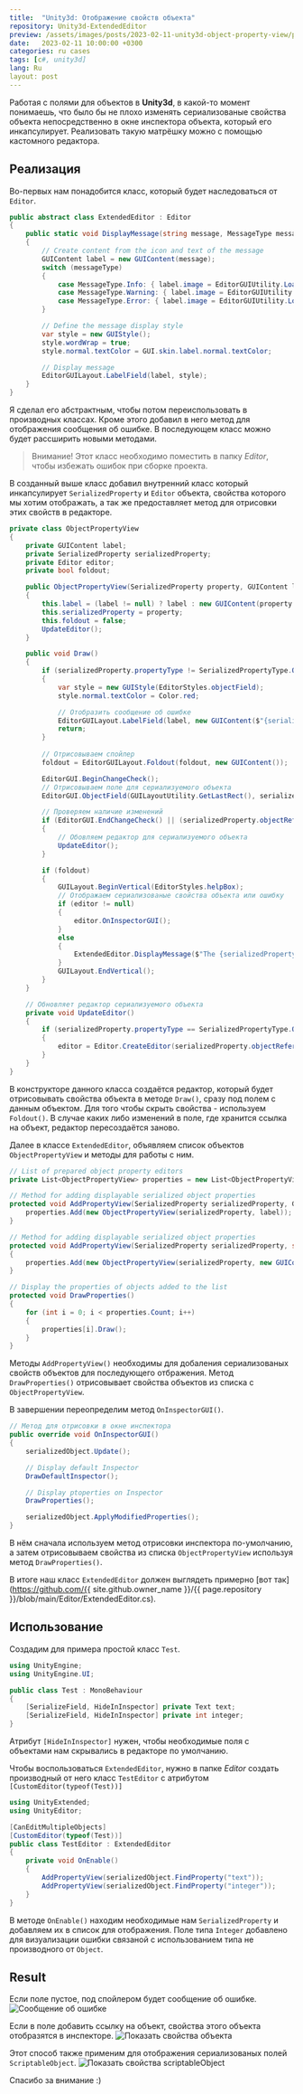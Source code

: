 ```yaml
---
title:  "Unity3d: Отображение свойств объекта"
repository: Unity3d-ExtendedEditor 
preview: /assets/images/posts/2023-02-11-unity3d-object-property-view/preview.png
date:   2023-02-11 10:00:00 +0300
categories: ru cases
tags: [c#, unity3d]
lang: Ru
layout: post
---
```


Работая с полями для объектов в **Unity3d**, в какой-то момент понимаешь, что было бы не плохо изменять сериализованые свойства объекта непосредственно в окне инспектора объекта, который его инкапсулирует. Реализовать такую матрёшку можно с помощью кастомного редактора.

## Реализация
Во-первых нам понадобится класс, который будет наследоваться от `Editor`.
```csharp
public abstract class ExtendedEditor : Editor
{
	public static void DisplayMessage(string message, MessageType messageType = MessageType.None)
    {
        // Create content from the icon and text of the message
        GUIContent label = new GUIContent(message);
        switch (messageType)
        {
            case MessageType.Info: { label.image = EditorGUIUtility.Load("icons/console.infoicon.png") as Texture2D; break; }
            case MessageType.Warning: { label.image = EditorGUIUtility.Load("icons/console.warnicon.png") as Texture2D; break; }
            case MessageType.Error: { label.image = EditorGUIUtility.Load("icons/console.erroricon.png") as Texture2D; break; }
        }

        // Define the message display style
        var style = new GUIStyle();
        style.wordWrap = true;
        style.normal.textColor = GUI.skin.label.normal.textColor;

        // Display message
        EditorGUILayout.LabelField(label, style);
    }
}
```
Я сделал его абстрактным, чтобы потом переиспользовать в производных классах. Кроме этого добавил в него метод для отображения сообщения об ошибке. В последующем класс можно будет рассширить новыми методами. 

>Внимание! Этот класс необходимо поместить в папку *Editor*, чтобы избежать ошибок при сборке проекта.

В созданный выше класс добавил внутренний класс который инкапсулирует `SerializedProperty` и `Editor` объекта, свойства которого мы хотим отображать, а так же предоставляет метод для отрисовки этих свойств в редакторе.
```csharp
private class ObjectPropertyView
{
    private GUIContent label;
    private SerializedProperty serializedProperty;
    private Editor editor;
    private bool foldout;

    public ObjectPropertyView(SerializedProperty property, GUIContent label = null)
    {
        this.label = (label != null) ? label : new GUIContent(property.name);
        this.serializedProperty = property;
        this.foldout = false;
        UpdateEditor();
    }

    public void Draw()
    {
        if (serializedProperty.propertyType != SerializedPropertyType.ObjectReference)
        {            
            var style = new GUIStyle(EditorStyles.objectField);
            style.normal.textColor = Color.red;

            // Отобразить сообщение об ошибке
            EditorGUILayout.LabelField(label, new GUIContent($"{serializedProperty.propertyType} is not a reference type"), style);
            return;
        }
		
        // Отрисовываем спойлер
        foldout = EditorGUILayout.Foldout(foldout, new GUIContent());

        EditorGUI.BeginChangeCheck();
        // Отрисовываем поле для сериализуемого объекта
        EditorGUI.ObjectField(GUILayoutUtility.GetLastRect(), serializedProperty, label);

        // Проверяем наличие изменений
        if (EditorGUI.EndChangeCheck() || (serializedProperty.objectReferenceValue ^ editor))
        {
            // Обовляем редактор для сериализуемого объекта
            UpdateEditor();
        }

        if (foldout)
        {
            GUILayout.BeginVertical(EditorStyles.helpBox);
            // Отображаем сериализованые свойства объекта или ошибку
            if (editor != null)
            {
                editor.OnInspectorGUI();
            }
            else
            {
                ExtendedEditor.DisplayMessage($"The {serializedProperty.displayName} field must not be empty!", MessageType.Error);
            }
            GUILayout.EndVertical();
        }
    }

    // Обновляет редактор сериализуемого объекта
    private void UpdateEditor()
    {
        if (serializedProperty.propertyType == SerializedPropertyType.ObjectReference)
        {
            editor = Editor.CreateEditor(serializedProperty.objectReferenceValue);
        }
    }
}
```
В конструкторе данного класса создаётся редактор, который будет отрисовывать свойства объекта в методе `Draw()`, сразу под полем с данным объектом. Для того чтобы скрыть свойства - используем `Foldout()`.
В случае каких либо изменений в поле, где хранится ссылка на объект, редактор пересоздаётся заново.

Далее в классе `ExtendedEditor`, объявляем список объектов `ObjectPropertyView` и методы для работы с ним.
```csharp
// List of prepared object property editors
private List<ObjectPropertyView> properties = new List<ObjectPropertyView>();

// Method for adding displayable serialized object properties
protected void AddPropertyView(SerializedProperty serializedProperty, GUIContent label = null) {
    properties.Add(new ObjectPropertyView(serializedProperty, label));
}

// Method for adding displayable serialized object properties
protected void AddPropertyView(SerializedProperty serializedProperty, string label)
{
    properties.Add(new ObjectPropertyView(serializedProperty, new GUIContent(label)));
}

// Display the properties of objects added to the list
protected void DrawProperties()
{
    for (int i = 0; i < properties.Count; i++)
    {
        properties[i].Draw();
    }
}
```
Методы `AddPropertyView()` необходимы для добаления сериализованых свойств объектов для последующего отбражения.
Метод `DrawProperties()` отрисовывает свойства объектов из списка с `ObjectPropertyView`.

В завершении переопределим метод `OnInspectorGUI()`.
```csharp
// Метод для отрисовки в окне инспектора
public override void OnInspectorGUI()
{
    serializedObject.Update();

    // Display default Inspector 
    DrawDefaultInspector();

    // Display ptoperties on Inspector
    DrawProperties();

    serializedObject.ApplyModifiedProperties();
}
```
В нём сначала используем метод отрисовки инспектора по-умолчанию, а затем отрисовываем свойства из списка `ObjectPropertyView` используя метод `DrawProperties()`.

В итоге наш класс `ExtendedEditor` должен выглядеть примерно [вот так](https://github.com/{{ site.github.owner_name }}/{{ page.repository }}/blob/main/Editor/ExtendedEditor.cs).

## Использование
Создадим для примера простой класс `Test`.
```csharp
using UnityEngine;
using UnityEngine.UI;

public class Test : MonoBehaviour
{
    [SerializeField, HideInInspector] private Text text;
    [SerializeField, HideInInspector] private int integer;
}
```
Атрибут `[HideInInspector]` нужен, чтобы необходимые поля с объектами нам скрывались в редакторе по умолчанию. 

Чтобы воспользоваться `ExtendedEditor`, нужно в папке *Editor* создать производный от него класс `TestEditor` с атрибутом `[CustomEditor(typeof(Test))]`
```csharp
using UnityExtended;
using UnityEditor;

[CanEditMultipleObjects]
[CustomEditor(typeof(Test))]
public class TestEditor : ExtendedEditor
{
    private void OnEnable()
    {
        AddPropertyView(serializedObject.FindProperty("text"));
        AddPropertyView(serializedObject.FindProperty("integer"));
    }
}
```
В методе `OnEnable()` находим необходимые нам `SerializedProperty` и добавляем их в список для отображения. 
Поле типа `Integer` добавлено для визуализации ошибки связаной с использованием типа не производного от `Object`.

## Result
Если поле пустое, под спойлером будет сообщение об ошибке.
![Сообщение об ошибке](/assets/images/posts/2023-02-11-unity3d-object-property-view/empty_field.jpg)

Если в поле добавить ссылку на объект, свойства этого объекта отобразятся в инспекторе.
![Показать свойства объекта](/assets/images/posts/2023-02-11-unity3d-object-property-view/display_object_properties.jpg)


Этот способ также применим для отображения сериализованых полей `ScriptableObject`.
![Показать свойства scriptableObject](/assets/images/posts/2023-02-11-unity3d-object-property-view/display_scriptableObject_Properties.jpg)

Спасибо за внимание :)
